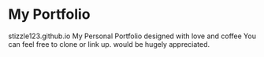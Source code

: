 # My Portfolio

stizzle123.github.io
My Personal Portfolio designed with love and coffee
You can feel free to clone or link up.
would be hugely appreciated.